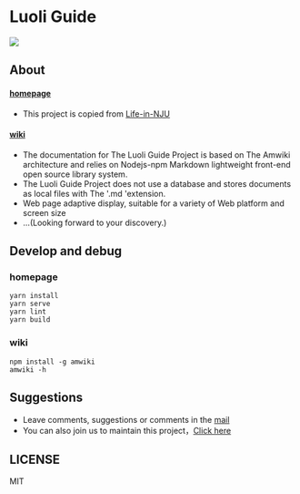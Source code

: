 # Luoli Guide


![](https://image.gaoajia.com/lit-ajia-ltd/screenshots/1.png)



## About

#### [homepage](https://github.com/gaoajia/LuoLi-Guide)

- This project is copied from [Life-in-NJU](https://github.com/idealclover/Life-in-NJU)

#### [wiki](https://github.com/gaoajia/LuoLi-Guide-Wiki)

- The documentation for The Luoli Guide Project is based on The Amwiki architecture and relies on Nodejs-npm Markdown lightweight front-end open source library system.
- The Luoli Guide Project does not use a database and stores documents as local files with The '.md 'extension.
- Web page adaptive display, suitable for a variety of Web platform and screen size
- ...(Looking forward to your discovery.)



## Develop and debug

### homepage

```
yarn install
yarn serve
yarn lint
yarn build
```

### wiki

```
npm install -g amwiki
amwiki -h

```

## Suggestions 

- Leave comments, suggestions or comments in the [mail](http://mail.qq.com/cgi-bin/qm_share?t=qm_mailme&email=_J_Zl5mSkZm4iYnWm5eV)
- You can also join us to maintain this project，[Click here](http://wpa.qq.com/msgrd?v=3&uin=2949970175&site=qq&menu=yes)


## LICENSE

MIT
